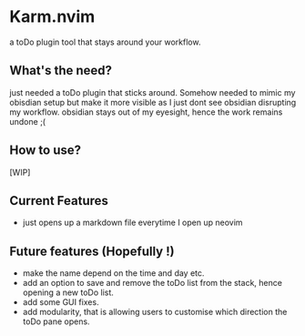 # Karm.nvim
a toDo plugin tool that stays around your workflow.

## What's the need?
just needed a toDo plugin that sticks around. Somehow needed to mimic my obisdian setup but make it more visible as I just dont see obsidian disrupting my workflow.
obsidian stays out of my eyesight, hence the work remains undone ;(


## How to use?
[WIP]

## Current Features
- just opens up a markdown file everytime I open up neovim


## Future features (Hopefully !) 
- make the name depend on the time and day etc.
- add an option to save and remove the toDo list from the stack, hence opening a new toDo list.
- add some GUI fixes.
- add modularity, that is allowing users to customise which direction the toDo pane opens.
